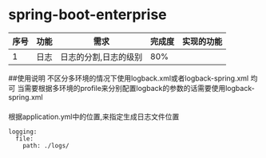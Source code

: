 # spring-boot-enterprise

|序号|功能|需求|完成度|实现的功能|
|---|---|---|---|---|
|1|日志|日志的分割,日志的级别|80%||



##使用说明
不区分多环境的情况下使用logback.xml或者logback-spring.xml 均可
当需要根据多环境的profile来分别配置logback的参数的话需要使用logback-spring.xml

#### 
根据application.yml中的位置,来指定生成日志文件位置
```
logging:
  file:
    path: ./logs/
```
